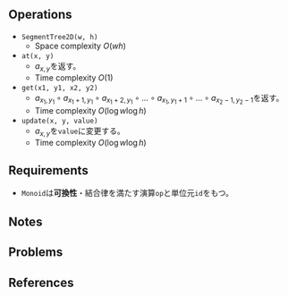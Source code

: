 ## Operations

- `SegmentTree2D(w, h)`
	- Space complexity $O(wh)$
- `at(x, y)`
	- $a_{x, y}$を返す。
    - Time complexity $O(1)$
- `get(x1, y1, x2, y2)`
	- $a_{x_1, y_1} \circ a_{x_1+1, y_1} \circ a_{x_1+2, y_1} \circ \ldots \circ a_{x_1, y_1+1} \circ \ldots \circ a_{x_2-1, y_2-1}$を返す。
	- Time complexity $O(\log w \log h)$
- `update(x, y, value)`
	- $a_{x, y}$を`value`に変更する。
	- Time complexity $O(\log w \log h)$

## Requirements

- `Monoid`は**可換性**・結合律を満たす演算`op`と単位元`id`をもつ。

## Notes

## Problems

## References
 
